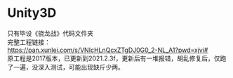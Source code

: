 # Unity3D
只有毕设《骁龙战》代码文件夹  
完整工程链接：  
https://pan.xunlei.com/s/VNIcHLnQcxZTgDJ0G0_2-NL_A1?pwd=xjvi#  
原工程是2017版本，已更新到2021.2.3f，更新后有一堆报错，胡乱修复后，仅跑了一遍，没深入测试，可能出现缺斤少两。  
